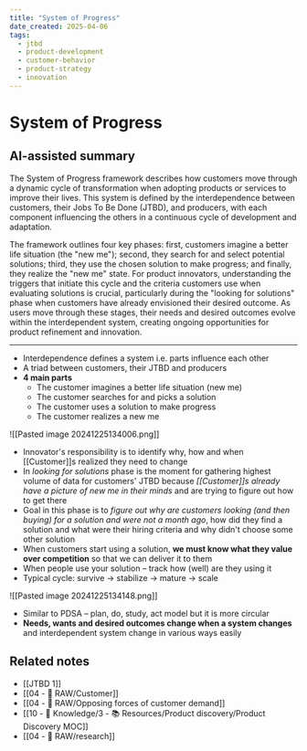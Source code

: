 ```yaml
---
title: "System of Progress"
date_created: 2025-04-06
tags:
  - jtbd
  - product-development
  - customer-behavior
  - product-strategy
  - innovation
---
```


# System of Progress

## AI-assisted summary
The System of Progress framework describes how customers move through a dynamic cycle of transformation when adopting products or services to improve their lives. This system is defined by the interdependence between customers, their Jobs To Be Done (JTBD), and producers, with each component influencing the others in a continuous cycle of development and adaptation.

The framework outlines four key phases: first, customers imagine a better life situation (the "new me"); second, they search for and select potential solutions; third, they use the chosen solution to make progress; and finally, they realize the "new me" state. For product innovators, understanding the triggers that initiate this cycle and the criteria customers use when evaluating solutions is crucial, particularly during the "looking for solutions" phase when customers have already envisioned their desired outcome. As users move through these stages, their needs and desired outcomes evolve within the interdependent system, creating ongoing opportunities for product refinement and innovation.

---

- Interdependence defines a system i.e. parts influence each other
- A triad between customers, their JTBD and producers
- **4 main parts**
	- The customer imagines a better life situation (new me)
	- The customer searches for and picks a solution
	- The customer uses a solution to make progress
	- The customer realizes a new me

![[Pasted image 20241225134006.png]]

- Innovator's responsibility is to identify why, how and when [[Customer]]s realized they need to change
- In _looking for solutions_ phase is the moment for gathering highest volume of data for customers' JTBD because _[[Customer]]s already have a picture of new me in their minds_ and are trying to figure out how to get there
- Goal in this phase is to _figure out why are customers looking (and then buying) for a solution and were not a month ago_, how did they find a solution and what were their hiring criteria and why didn't choose some other solution
- When customers start using a solution, **we must know what they value over competition** so that we can deliver it to them
- When people use your solution – track how (well) are they using it
- Typical cycle: survive → stabilize → mature → scale

![[Pasted image 20241225134148.png]]

- Similar to PDSA – plan, do, study, act model but it is more circular
- **Needs, wants and desired outcomes change when a system changes** and interdependent system change in various ways easily

## Related notes
- [[JTBD 1]]
- [[04 - 💽 RAW/Customer]]
- [[04 - 💽 RAW/Opposing forces of customer demand]]
- [[10 - 🧠 Knowledge/3 - 📚 Resources/Product discovery/Product Discovery MOC]]
- [[04 - 💽 RAW/research]]